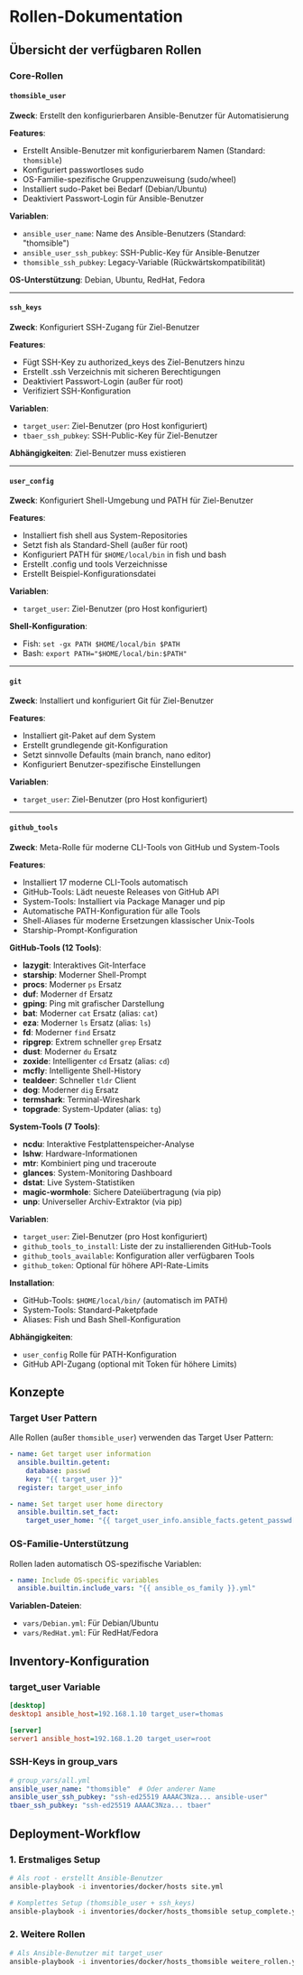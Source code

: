 # Rollen-Dokumentation

## Übersicht der verfügbaren Rollen

### Core-Rollen

#### `thomsible_user`
**Zweck**: Erstellt den konfigurierbaren Ansible-Benutzer für Automatisierung

**Features**:
- Erstellt Ansible-Benutzer mit konfigurierbarem Namen (Standard: `thomsible`)
- Konfiguriert passwortloses sudo
- OS-Familie-spezifische Gruppenzuweisung (sudo/wheel)
- Installiert sudo-Paket bei Bedarf (Debian/Ubuntu)
- Deaktiviert Passwort-Login für Ansible-Benutzer

**Variablen**:
- `ansible_user_name`: Name des Ansible-Benutzers (Standard: "thomsible")
- `ansible_user_ssh_pubkey`: SSH-Public-Key für Ansible-Benutzer
- `thomsible_ssh_pubkey`: Legacy-Variable (Rückwärtskompatibilität)

**OS-Unterstützung**: Debian, Ubuntu, RedHat, Fedora

---

#### `ssh_keys`
**Zweck**: Konfiguriert SSH-Zugang für Ziel-Benutzer

**Features**:
- Fügt SSH-Key zu authorized_keys des Ziel-Benutzers hinzu
- Erstellt .ssh Verzeichnis mit sicheren Berechtigungen
- Deaktiviert Passwort-Login (außer für root)
- Verifiziert SSH-Konfiguration

**Variablen**:
- `target_user`: Ziel-Benutzer (pro Host konfiguriert)
- `tbaer_ssh_pubkey`: SSH-Public-Key für Ziel-Benutzer

**Abhängigkeiten**: Ziel-Benutzer muss existieren

---

#### `user_config`
**Zweck**: Konfiguriert Shell-Umgebung und PATH für Ziel-Benutzer

**Features**:
- Installiert fish shell aus System-Repositories
- Setzt fish als Standard-Shell (außer für root)
- Konfiguriert PATH für `$HOME/local/bin` in fish und bash
- Erstellt .config und tools Verzeichnisse
- Erstellt Beispiel-Konfigurationsdatei

**Variablen**:
- `target_user`: Ziel-Benutzer (pro Host konfiguriert)

**Shell-Konfiguration**:
- Fish: `set -gx PATH $HOME/local/bin $PATH`
- Bash: `export PATH="$HOME/local/bin:$PATH"`

---

#### `git`
**Zweck**: Installiert und konfiguriert Git für Ziel-Benutzer

**Features**:
- Installiert git-Paket auf dem System
- Erstellt grundlegende git-Konfiguration
- Setzt sinnvolle Defaults (main branch, nano editor)
- Konfiguriert Benutzer-spezifische Einstellungen

**Variablen**:
- `target_user`: Ziel-Benutzer (pro Host konfiguriert)

---

#### `github_tools`
**Zweck**: Meta-Rolle für moderne CLI-Tools von GitHub und System-Tools

**Features**:
- Installiert 17 moderne CLI-Tools automatisch
- GitHub-Tools: Lädt neueste Releases von GitHub API
- System-Tools: Installiert via Package Manager und pip
- Automatische PATH-Konfiguration für alle Tools
- Shell-Aliases für moderne Ersetzungen klassischer Unix-Tools
- Starship-Prompt-Konfiguration

**GitHub-Tools (12 Tools)**:
- **lazygit**: Interaktives Git-Interface
- **starship**: Moderner Shell-Prompt
- **procs**: Moderner `ps` Ersatz
- **duf**: Moderner `df` Ersatz
- **gping**: Ping mit grafischer Darstellung
- **bat**: Moderner `cat` Ersatz (alias: `cat`)
- **eza**: Moderner `ls` Ersatz (alias: `ls`)
- **fd**: Moderner `find` Ersatz
- **ripgrep**: Extrem schneller `grep` Ersatz
- **dust**: Moderner `du` Ersatz
- **zoxide**: Intelligenter `cd` Ersatz (alias: `cd`)
- **mcfly**: Intelligente Shell-History
- **tealdeer**: Schneller `tldr` Client
- **dog**: Moderner `dig` Ersatz
- **termshark**: Terminal-Wireshark
- **topgrade**: System-Updater (alias: `tg`)

**System-Tools (7 Tools)**:
- **ncdu**: Interaktive Festplattenspeicher-Analyse
- **lshw**: Hardware-Informationen
- **mtr**: Kombiniert ping und traceroute
- **glances**: System-Monitoring Dashboard
- **dstat**: Live System-Statistiken
- **magic-wormhole**: Sichere Dateiübertragung (via pip)
- **unp**: Universeller Archiv-Extraktor (via pip)

**Variablen**:
- `target_user`: Ziel-Benutzer (pro Host konfiguriert)
- `github_tools_to_install`: Liste der zu installierenden GitHub-Tools
- `github_tools_available`: Konfiguration aller verfügbaren Tools
- `github_token`: Optional für höhere API-Rate-Limits

**Installation**:
- GitHub-Tools: `$HOME/local/bin/` (automatisch im PATH)
- System-Tools: Standard-Paketpfade
- Aliases: Fish und Bash Shell-Konfiguration

**Abhängigkeiten**:
- `user_config` Rolle für PATH-Konfiguration
- GitHub API-Zugang (optional mit Token für höhere Limits)

## Konzepte

### Target User Pattern
Alle Rollen (außer `thomsible_user`) verwenden das Target User Pattern:

```yaml
- name: Get target user information
  ansible.builtin.getent:
    database: passwd
    key: "{{ target_user }}"
  register: target_user_info

- name: Set target user home directory
  ansible.builtin.set_fact:
    target_user_home: "{{ target_user_info.ansible_facts.getent_passwd[target_user][4] }}"
```

### OS-Familie-Unterstützung
Rollen laden automatisch OS-spezifische Variablen:

```yaml
- name: Include OS-specific variables
  ansible.builtin.include_vars: "{{ ansible_os_family }}.yml"
```

**Variablen-Dateien**:
- `vars/Debian.yml`: Für Debian/Ubuntu
- `vars/RedHat.yml`: Für RedHat/Fedora

## Inventory-Konfiguration

### target_user Variable
```ini
[desktop]
desktop1 ansible_host=192.168.1.10 target_user=thomas

[server]
server1 ansible_host=192.168.1.20 target_user=root
```

### SSH-Keys in group_vars
```yaml
# group_vars/all.yml
ansible_user_name: "thomsible"  # Oder anderer Name
ansible_user_ssh_pubkey: "ssh-ed25519 AAAAC3Nza... ansible-user"
tbaer_ssh_pubkey: "ssh-ed25519 AAAAC3Nza... tbaer"
```

## Deployment-Workflow

### 1. Erstmaliges Setup
```bash
# Als root - erstellt Ansible-Benutzer
ansible-playbook -i inventories/docker/hosts site.yml

# Komplettes Setup (thomsible_user + ssh_keys)
ansible-playbook -i inventories/docker/hosts_thomsible setup_complete.yml
```

### 2. Weitere Rollen
```bash
# Als Ansible-Benutzer mit target_user
ansible-playbook -i inventories/docker/hosts_thomsible weitere_rollen.yml
```
